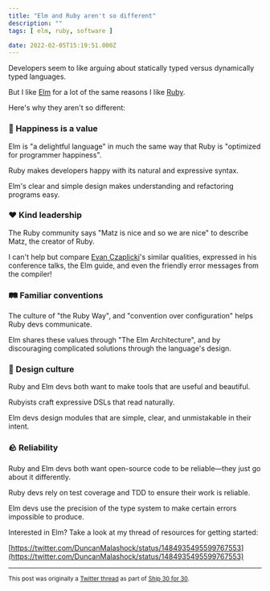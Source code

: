 ```yaml
---
title: "Elm and Ruby aren't so different"
description: ""
tags: [ elm, ruby, software ]

date: 2022-02-05T15:19:51.000Z
---
```


Developers seem to like arguing about statically typed versus dynamically typed languages.

But I like [Elm](https://twitter.com/elmlang) for a lot of the same reasons I like [Ruby](https://twitter.com/rubylangorg).

Here's why they aren't so different:

### 🥰 Happiness is a value

Elm is "a delightful language" in much the same way that Ruby is "optimized for programmer happiness".

Ruby makes developers happy with its natural and expressive syntax.

Elm's clear and simple design makes understanding and refactoring programs easy.

### ❤️ Kind leadership

The Ruby community says "Matz is nice and so we are nice" to describe Matz, the creator of Ruby.

I can't help but compare [Evan Czaplicki](https://twitter.com/evancz)'s similar qualities, expressed in his conference talks, the Elm guide, and even the friendly error messages from the compiler!

### 🛤 Familiar conventions

The culture of "the Ruby Way", and "convention over configuration" helps Ruby devs communicate.

Elm shares these values through "The Elm Architecture", and by discouraging complicated solutions through the language's design.

### 🎨 Design culture

Ruby and Elm devs both want to make tools that are useful and beautiful.

Rubyists craft expressive DSLs that read naturally.

Elm devs design modules that are simple, clear, and unmistakable in their intent.

### 🪨 Reliability

Ruby and Elm devs both want open-source code to be reliable—they just go about it differently.

Ruby devs rely on test coverage and TDD to ensure their work is reliable.

Elm devs use the precision of the type system to make certain errors impossible to produce.

Interested in Elm? Take a look at my thread of resources for getting started:

[https://twitter.com/DuncanMalashock/status/1484935495599767553](https://twitter.com/DuncanMalashock/status/1484935495599767553)

---

<small>This post was originally a [Twitter thread](https://twitter.com/DuncanMalashock/status/1489982107518652421) as part of [Ship 30 for 30](https://www.ship30for30.com/).</small>